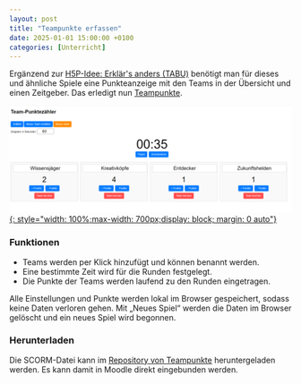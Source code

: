 ```yaml
---
layout: post
title: "Teampunkte erfassen"
date: 2025-01-01 15:00:00 +0100
categories: [Unterricht]
---
```


Ergänzend zur [H5P-Idee: Erklär's anders (TABU)](/h5p-idee-erkläre-es-anders/) benötigt man für dieses und ähnliche Spiele eine Punkteanzeige mit den Teams in der Übersicht und einen Zeitgeber. Das erledigt nun [Teampunkte](https://oer.fdagner.de/teampunkte/).

[![Bild erstellt mit recraft.ai: Person erklärt etwas (Symbolbild)](/assets/images/2025-01-01-teampunkte.png){: style="width: 100%;max-width: 700px;display: block; margin: 0 auto"}](https://oer.fdagner.de/teampunkte/)

### Funktionen
- Teams werden per Klick hinzufügt und können benannt werden.
- Eine bestimmte Zeit wird für die Runden festgelegt. 
- Die Punkte der Teams werden laufend zu den Runden eingetragen.

Alle Einstellungen und Punkte werden lokal im Browser gespeichert, sodass keine Daten verloren gehen. Mit „Neues Spiel“ werden die Daten im Browser gelöscht und ein neues Spiel wird begonnen.

### Herunterladen
Die SCORM-Datei kann im [Repository von Teampunkte](https://github.com/fdagner/Teampunkte) heruntergeladen werden. Es kann damit in Moodle direkt eingebunden werden.